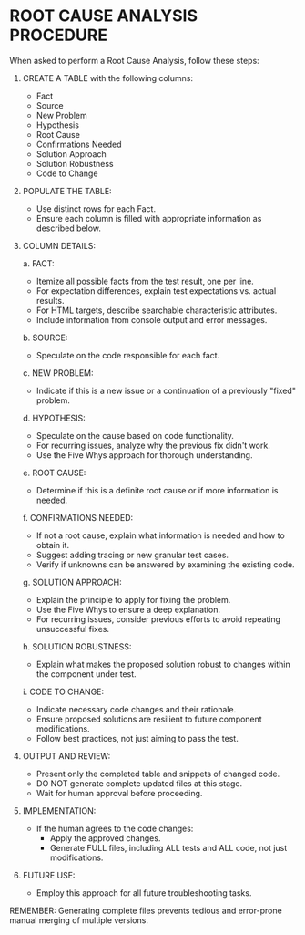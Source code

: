# ROOT CAUSE ANALYSIS PROCEDURE

When asked to perform a Root Cause Analysis, follow these steps:

1. CREATE A TABLE with the following columns:
   - Fact
   - Source
   - New Problem
   - Hypothesis
   - Root Cause
   - Confirmations Needed
   - Solution Approach
   - Solution Robustness
   - Code to Change

2. POPULATE THE TABLE:
   - Use distinct rows for each Fact.
   - Ensure each column is filled with appropriate information as described below.

3. COLUMN DETAILS:

   a. FACT:
      - Itemize all possible facts from the test result, one per line.
      - For expectation differences, explain test expectations vs. actual results.
      - For HTML targets, describe searchable characteristic attributes.
      - Include information from console output and error messages.

   b. SOURCE:
      - Speculate on the code responsible for each fact.

   c. NEW PROBLEM:
      - Indicate if this is a new issue or a continuation of a previously "fixed" problem.

   d. HYPOTHESIS:
      - Speculate on the cause based on code functionality.
      - For recurring issues, analyze why the previous fix didn't work.
      - Use the Five Whys approach for thorough understanding.

   e. ROOT CAUSE:
      - Determine if this is a definite root cause or if more information is needed.

   f. CONFIRMATIONS NEEDED:
      - If not a root cause, explain what information is needed and how to obtain it.
      - Suggest adding tracing or new granular test cases.
      - Verify if unknowns can be answered by examining the existing code.

   g. SOLUTION APPROACH:
      - Explain the principle to apply for fixing the problem.
      - Use the Five Whys to ensure a deep explanation.
      - For recurring issues, consider previous efforts to avoid repeating unsuccessful fixes.

   h. SOLUTION ROBUSTNESS:
      - Explain what makes the proposed solution robust to changes within the component under test.

   i. CODE TO CHANGE:
      - Indicate necessary code changes and their rationale.
      - Ensure proposed solutions are resilient to future component modifications.
      - Follow best practices, not just aiming to pass the test.

4. OUTPUT AND REVIEW:
   - Present only the completed table and snippets of changed code.
   - DO NOT generate complete updated files at this stage.
   - Wait for human approval before proceeding.

5. IMPLEMENTATION:
   - If the human agrees to the code changes:
     - Apply the approved changes.
     - Generate FULL files, including ALL tests and ALL code, not just modifications.

6. FUTURE USE:
   - Employ this approach for all future troubleshooting tasks.

REMEMBER: Generating complete files prevents tedious and error-prone manual merging of multiple versions.